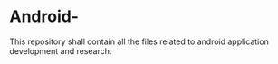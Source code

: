 # Android-
This repository shall contain all the files related to android application development and research.
